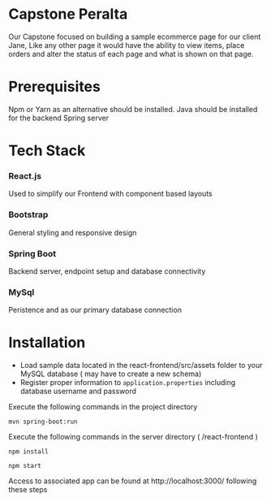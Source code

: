 # Capstone Peralta 
<p>Our Capstone focused on building a sample ecommerce page for our client Jane, Like any other page it would have the ability to view items, place orders and alter the status of each page and what is shown on that page.</p> 

# Prerequisites
Npm or Yarn as an alternative should be installed. Java should be installed for the backend Spring server

# Tech Stack
<h3>React.js</h3>
Used to simplify our Frontend with component based layouts
<h3>Bootstrap</h3> 
General styling and responsive design 
<h3>Spring Boot</h3>
Backend server, endpoint setup and database connectivity
<h3>MySql</h3>
Peristence and as our primary database connection

# Installation
- Load sample data located in the react-frontend/src/assets folder to your MySQL database ( may have to create a new schema)
- Register proper information to `application.properties` including database username and password

Execute the following commands in the project directory
```
mvn spring-boot:run
```

Execute the following commands in the server directory ( /react-frontend )
``` 
npm install 
```
``` 
npm start 
```

Access to associated app can be found at http://localhost:3000/ following these steps
